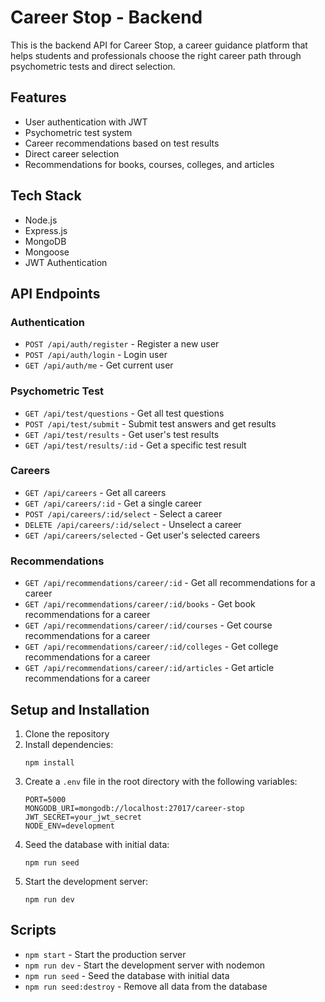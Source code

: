 # Career Stop - Backend

This is the backend API for Career Stop, a career guidance platform that helps students and professionals choose the right career path through psychometric tests and direct selection.

## Features

- User authentication with JWT
- Psychometric test system
- Career recommendations based on test results
- Direct career selection
- Recommendations for books, courses, colleges, and articles

## Tech Stack

- Node.js
- Express.js
- MongoDB
- Mongoose
- JWT Authentication

## API Endpoints

### Authentication

- `POST /api/auth/register` - Register a new user
- `POST /api/auth/login` - Login user
- `GET /api/auth/me` - Get current user

### Psychometric Test

- `GET /api/test/questions` - Get all test questions
- `POST /api/test/submit` - Submit test answers and get results
- `GET /api/test/results` - Get user's test results
- `GET /api/test/results/:id` - Get a specific test result

### Careers

- `GET /api/careers` - Get all careers
- `GET /api/careers/:id` - Get a single career
- `POST /api/careers/:id/select` - Select a career
- `DELETE /api/careers/:id/select` - Unselect a career
- `GET /api/careers/selected` - Get user's selected careers

### Recommendations

- `GET /api/recommendations/career/:id` - Get all recommendations for a career
- `GET /api/recommendations/career/:id/books` - Get book recommendations for a career
- `GET /api/recommendations/career/:id/courses` - Get course recommendations for a career
- `GET /api/recommendations/career/:id/colleges` - Get college recommendations for a career
- `GET /api/recommendations/career/:id/articles` - Get article recommendations for a career

## Setup and Installation

1. Clone the repository
2. Install dependencies:
   ```
   npm install
   ```
3. Create a `.env` file in the root directory with the following variables:
   ```
   PORT=5000
   MONGODB_URI=mongodb://localhost:27017/career-stop
   JWT_SECRET=your_jwt_secret
   NODE_ENV=development
   ```
4. Seed the database with initial data:
   ```
   npm run seed
   ```
5. Start the development server:
   ```
   npm run dev
   ```

## Scripts

- `npm start` - Start the production server
- `npm run dev` - Start the development server with nodemon
- `npm run seed` - Seed the database with initial data
- `npm run seed:destroy` - Remove all data from the database

